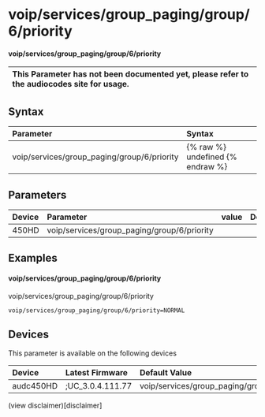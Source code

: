 ﻿---
description: voip/services/group_paging/group/6/priority
search: false
---

# voip/services/group_paging/group/6/priority

#### voip/services/group_paging/group/6/priority


| This Parameter has not been documented yet, please refer to the audiocodes site for usage.  |
| :--- |

## Syntax
| Parameter | Syntax |
| :--- | :--- |
|voip/services/group_paging/group/6/priority | {% raw %} undefined {% endraw %} |

## Parameters
|Device|Parameter|value|Description|
|:---|:---|:---|:---|
| 450HD | voip/services/group_paging/group/6/priority |  |  |

## Examples
#### voip/services/group_paging/group/6/priority

voip/services/group_paging/group/6/priority

```
voip/services/group_paging/group/6/priority=NORMAL
```

## Devices
This parameter is available on the following devices

| Device | Latest Firmware | Default Value |
|:---|:---|:---|
| audc450HD | ;UC_3.0.4.111.77 | voip/services/group_paging/group/6/priority=NORMAL 

(view disclaimer)[disclaimer]
